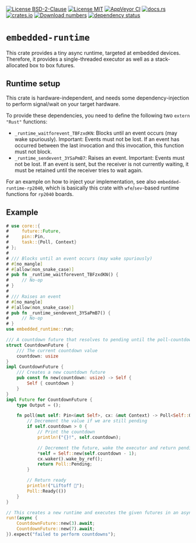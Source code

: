 [![License BSD-2-Clause](https://img.shields.io/badge/License-BSD--2--Clause-blue.svg)](https://opensource.org/licenses/BSD-2-Clause)
[![License MIT](https://img.shields.io/badge/License-MIT-blue.svg)](https://opensource.org/licenses/MIT)
[![AppVeyor CI](https://ci.appveyor.com/api/projects/status/github/KizzyCode/embedded-runtime-rust?svg=true)](https://ci.appveyor.com/project/KizzyCode/embedded-runtime-rust)
[![docs.rs](https://docs.rs/embedded-runtime/badge.svg)](https://docs.rs/embedded-runtime)
[![crates.io](https://img.shields.io/crates/v/embedded-runtime.svg)](https://crates.io/crates/embedded-runtime)
[![Download numbers](https://img.shields.io/crates/d/embedded-runtime.svg)](https://crates.io/crates/embedded-runtime)
[![dependency status](https://deps.rs/crate/embedded-runtime/latest/status.svg)](https://deps.rs/crate/embedded-runtime)


# `embedded-runtime`
This crate provides a tiny async runtime, targeted at embedded devices. Therefore, it provides a single-threaded
executor as well as a stack-allocated box to box futures.

## Runtime setup
This crate is hardware-independent, and needs some dependency-injection to perform signal/wait on your target hardware.

To provide these dependencies, you need to define the following two `extern "Rust"` functions:
- `_runtime_waitforevent_TBFzxdKN`: Blocks until an event occurs (may wake spuriously). Important: Events must not be
  lost. If an event has occurred between the last invocation and this invocation, this function must not block.
- `_runtime_sendevent_3YSaPmB7`: Raises an event. Important: Events must not be lost. If an event is sent, but the
  receiver is not currently waiting, it must be retained until the receiver tries to wait again.

For an example on how to inject your implementation, see also `embedded-runtime-rp2040`, which is basically this crate
with `wfe`/`sev`-based runtime functions for `rp2040` boards.

## Example
```rust
# use core::{
#     future::Future,
#     pin::Pin,
#     task::{Poll, Context}
# };
#
# /// Blocks until an event occurs (may wake spuriously)
# #[no_mangle]
# #[allow(non_snake_case)]
# pub fn _runtime_waitforevent_TBFzxdKN() {
#     // No-op
# }
# 
# /// Raises an event
# #[no_mangle]
# #[allow(non_snake_case)]
# pub fn _runtime_sendevent_3YSaPmB7() {
#     // No-op
# }
use embedded_runtime::run;

/// A countdown future that resolves to pending until the poll-countdown becomes zero
struct CountdownFuture {
    /// The current countdown value
    countdown: usize
}
impl CountdownFuture {
    /// Creates a new countdown future
    pub const fn new(countdown: usize) -> Self {
        Self { countdown }
    }
}
impl Future for CountdownFuture {
    type Output = ();

    fn poll(mut self: Pin<&mut Self>, cx: &mut Context) -> Poll<Self::Output> {
        // Decrement the value if we are still pending
        if self.countdown > 0 {
            // Print the countdown
            println!("{}!", self.countdown);

            // Decrement the future, wake the executor and return pending
            *self = Self::new(self.countdown - 1);
            cx.waker().wake_by_ref();
            return Poll::Pending;
        }

        // Return ready
        println!("Liftoff 🚀");
        Poll::Ready(())
    }
}

// This creates a new runtime and executes the given futures in an async context
run!(async {
    CountdownFuture::new(3).await;
    CountdownFuture::new(7).await;
}).expect("failed to perform countdowns");
```
